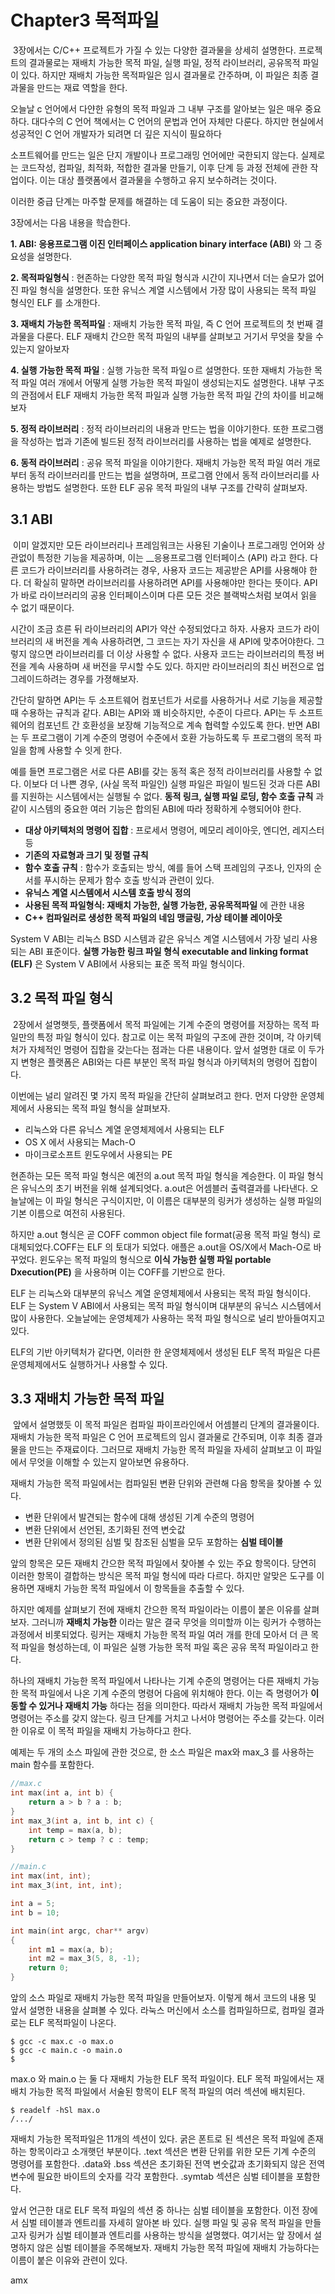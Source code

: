 # Chapter3 목적파일

​	3장에서는 C/C++ 프로젝트가 가질 수 있는 다양한 결과물을 상세히 설명한다. 프로젝트의 결과물로는 재배치 가능한 목적 파일, 실행 파일, 정적 라이브러리, 공유목적 파일이 있다. 하지만 재배치 가능한 목적파일은 임시 결과물로 간주하며, 이 파일은 최종 결과물을 만드는 재료 역할을 한다.

오늘날 c 언어에서 다얀한 유형의 목적 파일과 그 내부 구조를 알아보는 일은 매우 중요하다. 대다수의 C 언어 책에서는 C 언어의 문법과 언어 자체만 다룬다. 하지만 현실에서 성공적인 C 언어 개발자가 되려면 더 깊은 지식이 필요하다

소프트웨어를 만드는 일은 단지 개발이나 프로그래밍 언어에만 국한되지 않는다. 실제로는 코드작성, 컴파일, 최적화, 적합한 결과물 만들기, 이후 단계 등 과정 전체에 관한 작업이다. 이는 대상 플랫폼에서 결과물을 수행하고 유지 보수하려는 것이다.

이러한 중급 단계는 마주할 문제를 해결하는 데 도움이 되는 중요한 과정이다.

3장에서는 다음 내용을 학습한다.

__1. ABI: 응용프로그램 이진 인터페이스 application binary interface (ABI)__ 와 그 중요성을 설명한다.

__2. 목적파일형식__ : 현존하는 다양한 목적 파일 형식과 시간이 지나면서 더는 슬모가 없어진 파일 형식을 설명한다. 또한 유닉스 계열 시스템에서 가장 많이 사용되는 목적 파일 형식인 ELF 를 소개한다.

__3. 재배치 가능한 목적파일__ : 재배치 가능한 목적 파일, 즉 C 언어 프로젝트의 첫 번째 결과물을 다룬다. ELF 재배치 간으한 목적 파일의 내부를 살펴보고 거기서 무엇을 찾을 수 있는지 알아보자

__4. 실행 가능한 목적 파일__ : 실행 가능한 목적 파일ㅇ르 설명한다. 또한 재배치 가능한 목적 파일 여러 개에서 어떻게 실행 가능한 목적 파일이 생성되는지도 설명한다. 내부 구조의 관점에서 ELF 재배치 가능한 목적 파일과 실행 가능한 목적 파일 간의 차이를 비교해보자

__5. 정적 라이브러리__ : 정적 라이브러리의 내용과 만드는 법을 이야기한다. 또한 프로그램을 작성하는 법과 기존에 빌드된 정적 라이브러리를 사용하는 법을 예제로 설명한다.

__6. 동적 라이브러리__ : 공유 목적 파일을 이야기한다. 재배치 가능한 목적 파일 여러 개로부터 동적 라이브러리를 만드는 법을 설명하며, 프로그램 안에서 동적 라이브러리를 사용하는 방법도 설명한다. 또한 ELF 공유 목적 파일의 내부 구조를 간략히 살펴보자.



## 3.1 ABI

​	이미 알겠지만 모든 라이브러리나 프레임워크는 사용된 기술이나 프로그래밍 언어와 상관없이 특정한 기능을 제공하며, 이는 __응용프로그램 인터페이스 (API) 라고 한다. 다른 코드가 라이브러리를 사용하려는 경우, 사용자 코드는 제공받은 API를 사용해야 한다. 더  확실히 말하면 라이브러리를 사용하려면 API를 사용해야만 한다는 뜻이다. API가 바로 라이브러리의 공용 인터페이스이며 다른 모든 것은 블랙박스처럼 보여서 읽을 수 없기 때문이다.

시간이 조금 흐른 뒤 라이브러리의 API가 약산 수정되었다고 하자. 사용자 코드가 라이브러리의 새 버전을 계속 사용하려면, 그 코드는 자기 자신을 새 API에 맞추어야한다. 그렇지 않으면 라이브러리를 더 이상 사용할 수 없다. 사용자 코드는 라이브러리의 특정 버전을 계속 사용하며 새 버전을 무시할 수도 있다. 하지만 라이브러리의 최신 버전으로 업그레이드하려는 경우를 가졍해보자.

간단히 말하면 API는 두 소프트웨어 컴포넌트가 서로를 사용하거나 서로 기능을 제공할 때 수용하는 규칙과 같다. ABI는 API와 꽤 비슷하지만, 수준이 다르다. API는 두 소프트웨어의 컴포넌트 간 호환성을 보장해 기능적으로 계속 협력할 수있도록 한다. 반면 ABI는 두 프로그램이 기계 수준의 명령어 수준에서 호환 가능하도록 두 프로그램의 목적 파일을 함께 사용할 수 잇게 한다.

예를 들면 프로그램은 서로 다른 ABI를 갖는 동적 혹은 정적 라이브러리를 사용할 수 없다. 이보다 더 나쁜 경우, (사실 목적 파일인) 실행 파일은 파일이 빌드된 것과 다른 ABI를 지원하는 시스템에서는 실행될 수 없다. __동적 링크, 실행 파일 로딩, 함수 호출 규칙__ 과 같이 시스템의 중요한 여러 기능은 합의된 ABI에 따라 정확하게 수행되어야 한다.

- __대상 아키텍처의 명령어 집합__ : 프로세서 명령어, 메모리 레이아웃, 엔디언, 레지스터 등
- __기존의 자료형과 크기 및 정렬 규칙__
- __함수 호출 규칙__ : 함수가 호출되는 방식, 예를 들어 스택 프레임의 구조나, 인자의 순서를 푸시하는 문제가 함수 호출 방식과 관련이 있다.
- __유닉스 계열 시스템에서 시스템 호출 방식 정의__
- __사용된 목적 파일형식: 재배치 가능한, 실행 가능한, 공유목적파일__ 에 관한 내용
- __C++ 컴파일러로 생성한 목적 파일의 네임 맹글링, 가상 테이블 레이아웃__

System V ABI는 리눅스 BSD 시스템과 같은 유닉스 계열 시스템에서 가장 널리 사용되는 ABI 표준이다. __실행 가능한 링크 파일 형식 executable and linking format (ELF)__ 은 System V ABI에서 사용되는 표준 목적 파일 형식이다.



## 3.2 목적 파일 형식

​	2장에서 설명햇듯, 플랫폼에서 목적 파일에는 기계 수준의 명령어를 저장하는 목적 파일만의 특정 파일 형식이 있다. 참고로 이는 목적 파일의 구조에 관한 것이며, 각 아키텍처가 자체적인 명령어 집합을 갖는다는 점과는 다른 내용이다. 앞서 설명한 대로 이 두가지 변형은 플랫폼은 ABI와는 다른 부분인 목적 파일 형식과 아키텍처의 명령어 집합이다.

이번에는 널리 알려진 몇 가지 목적 파일을 간단히 살펴보려고 한다. 먼저 다양한 운영체제에서 사용되는 목적 파일 형식을 살펴보자.

- 리눅스와 다른 유닉스 계열 운영체제에서 사용되는 ELF
- OS X 에서 사용되는 Mach-O
- 마이크로소프트 윈도우에서 사용되는 PE

현존하는 모든 목적 파일 형식은 예전의 a.out 목적 파일 형식을 계승한다. 이 파일 형식은 유닉스의 초기 버전을 위해 설계되엇다. a.out은 어셈블러 출력결과를 나타낸다. 오늘날에는 이 파일 형식은 구식이지만, 이 이름은 대부분의 링커가 생성하는 실행 파일의 기본 이름으로 여전히 사용된다.

하지만 a.out 형식은 곧 COFF common object file format(공용 목적 파일 형식) 로 대체되었다.COFF는 ELF 의 토대가 되었다. 애플은 a.out을 OS/X에서 Mach-O로 바꾸었다. 윈도우는 목적 파일의 형식으로 __이식 가능한 실행 파일 portable Dxecution(PE)__ 을 사용하며 이는 COFF를 기반으로 한다.

ELF 는 리눅스와 대부분의 유닉스 계열 운영체제에서 사용되는 목적 파일 형식이다. ELF 는 System V ABI에서 사용되는 목적 파일 형식이며 대부분의 유닉스 시스템에서 많이 사용한다. 오늘날에는 운영체제가 사용하는 목적 파일 형식으로 널리 받아들여지고 있다.

ELF의 기반 아키텍처가 같다면, 이러한 한 운영체제에서 생성된 ELF 목적 파일은 다른 운영체제에서도 실행하거나 사용할 수 있다.



## 3.3 재배치 가능한 목적 파일

​	앞에서 설명했듯 이 목적 파일은 컴파일 파이프라인에서 어셈블리 단계의 결과물이다. 재배치 가능한 목적 파일은 C 언어 프로젝트의 임시 결과물로 간주되며, 이후 최종 결과물을 만드는 주재료이다. 그러므로 재배치 가능한 목적 파일을 자세히 살펴보고 이 파일에서 무엇을 이해할 수 있는지 알아보면 유용하다.

재배치 가능한 목적 파일에서는 컴파일된 변환 단위와 관련해 다음 항목을 찾아볼 수 있다.

- 변환 단위에서 발견되는 함수에 대해 생성된 기계 수준의 명령어
- 변환 단위에서 선언된, 초기화된 전역 변숫값
- 변환 단위에서 정의된 심벌 및 참조된 심벌을 모두 포함하는 __심벌 테이블__

앞의 항목은 모든 재배치 간으한 목적 파일에서 찾아볼 수 있는 주요 항목이다. 당연히 이러한 항목이 결합하는 방식은 목적 파일 형식에 따라 다르다. 하지만 알맞은 도구를 이용하면 재배치 가능한 목적 파일에서 이 항목들을 추출할 수 있다.

하지만 예제를 살펴보기 전에 재배치 간으한 목적 파일이라는 이름이 붙은 이유를 살펴보자. 그러니까 __재배치 가능한__ 이라는 말은 결국 무엇을 의미할까 이는 링커가 수행하는 과정에서 비롯되었다. 링커는 재배치 가능한 목적 파일 여러 개를 한데 모아서 더 큰 목적 파일을 형성하는데, 이 파일은 실행 가능한 목적 파일 혹은 공유 목적 파일이라고 한다.

하나의 재배치 가능한 목적 파일에서 나타나는 기계 수준의 명령어는 다른 재배치 가능한 목적 파일에서 나온 기계 수준의 명령어 다음에 위치해야 한다. 이는 즉 명령어가 __이동할 수 있거나 재배치 가능__ 하다는 점을 의미한다. 따라서 재배치 가능한 목적 파일에서 명령어는 주소를 갖지 않는다. 링크 단계를 거치고 나서야 명령어는 주소를 갖는다. 이러한 이유로 이 목적 파일을 재배치 가능하다고 한다.

예제는 두 개의 소스 파일에 관한 것으로, 한 소스 파일은 max와 max_3 를 사용하는 main 함수를 포함한다.

```c
//max.c
int max(int a, int b) {
    return a > b ? a : b;
}
int max_3(int a, int b, int c) {
	int temp = max(a, b);
    return c > temp ? c : temp;
}
```

```c
//main.c
int max(int, int);
int max_3(int, int, int);

int a = 5;
int b = 10;

int main(int argc, char** argv)
{
    int m1 = max(a, b);
    int m2 = max_3(5, 8, -1);
    return 0;
}
```

앞의 소스 파일로 재배치 가능한 목적 파일을 만들어보자. 이렇게 해서 코드의 내용 및 앞서 설명한 내용을 살펴볼 수 있다. 라눅스 머신에서 소스를 컴파일하므로, 컴파일 결과로는 ELF 목적파일이 나온다.

```shell
$ gcc -c max.c -o max.o
$ gcc -c main.c -o main.o
$
```

max.o 와 main.o 는 둘 다 재배치 가능한 ELF 목적 파일이다. ELF 목적 파일에서는 재배치 가능한 목적 파일에서 서술된 항목이 ELF 목적 파일의 여러 섹션에 배치된다.

```shell
$ readelf -hSl max.o
/.../
```

재배치 가능한 목적파일은 11개의 섹션이 있다. 굵은 폰트로 된 섹션은 목적 파일에 존재하는 항목이라고 소개햇던 부분이다. .text 섹션은 변환 단위를 위한 모든 기계 수준의 명령어를 포함한다. .data와 .bss 섹션은 초기화된 전역 변숫값과 초기화되지 않은 전역 변수에 필요한 바이트의 숫자를 각각 포함한다. .symtab 섹션은 심벌 테이블을 포함한다.

앞서 언근한 대로 ELF 목적 파일의 섹션 중 하나는 심벌 테이블을 포함한다. 이전 장에서 심벌 테이블과 엔트리를 자세히 알아본 바 있다. 실행 파일 및 공유 목적 파일을 만들고자 링커가 심벌 테이블과 엔트리를 사용하는 방식을 설명했다. 여기서는 앞 장에서 설명하지 않은 심벌 테이블을 주목해보자. 재배치 가능한 목적 파일에 재배치 가능하다는 이름이 붙은 이유와 관련이 있다.

amx







